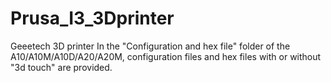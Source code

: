 # Prusa_I3_3Dprinter
Geeetech 3D printer 
In the "Configuration and hex file" folder of the A10/A10M/A10D/A20/A20M, configuration files and hex files with or without "3d touch" are provided.
